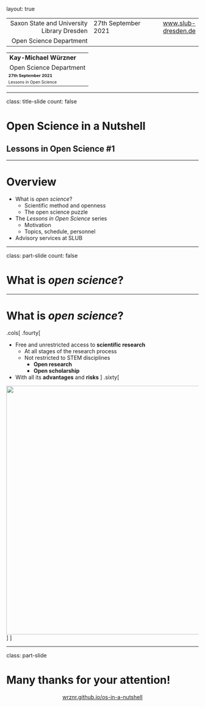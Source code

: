 layout: true
  
<div class="my-header"></div>

<div class="my-footer">
  <table>
    <tr>
      <td style="text-align:right">Saxon State and University Library Dresden</td>
      <td>27th September 2021</td>
      <td style="text-align:right"><a href="https://www.slub-dresden.de/">www.slub-dresden.de</a></td>
    </tr>
    <tr>
      <td style="text-align:right">Open Science Department</td>
      <td />
    </tr>
  </table>
</div>

<div class="my-title-footer">
  <table>
    <tr>
      <td style="text-align:left"><b>Kay-Michael Würzner</b></td>
    </tr>
    <tr>
      <td style="text-align:left">Open Science Department</td>
    </tr>
    <tr>
      <td style="font-size:8pt"><b>27th September 2021</b></td>
    </tr>
    <tr>
      <td style="font-size:8pt">Lessons in Open Science</td>
    </tr>
  </table>
</div>

---

class: title-slide
count: false

# Open Science in a Nutshell
## Lessons in Open Science #1

---

# Overview

- What is *open science*?
    + Scientific method and openness
    + The open science puzzle
- The *Lessons in Open Science* series
    + Motivation
    + Topics, schedule, personnel
- Advisory services at SLUB

---

class: part-slide
count: false

# What is *open science*?

---

# What is *open science*?

.cols[
.fourty[
- Free and unrestricted access to **scientific research**
   + At all stages of the research process
   + Not restricted to STEM disciplines
       * **Open research**
       * **Open scholarship**
- With all its **advantages** and **risks**
]
.sixty[
<img src="https://blog.hslu.ch/ikwerkzeugkasten/files/2016/08/Open_Science_Logo.jpg" width="650px"/>
]
]


---

class: part-slide

# Many thanks for your attention!

<center>
<a href="https://wrznr.github.io/os-in-a-nutshell">wrznr.github.io/os-in-a-nutshell</a>
</center>
